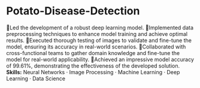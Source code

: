 # Potato-Disease-Detection
📌Led the development of a robust deep learning model. 
📌Implemented data preprocessing techniques to enhance model 
training and achieve optimal results. 
📌Executed thorough testing of images to validate and fine-tune 
the model, ensuring its accuracy in real-world scenarios. 
📌Collaborated with cross-functional teams to gather domain 
knowledge and fine-tune the model for real-world applicability. 
📌Achieved an impressive model accuracy of 99.61%, 
demonstrating the effectiveness of the developed solution.
**Skills:** Neural Networks · Image Processing · Machine Learning · Deep Learning · Data Science
